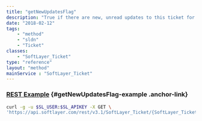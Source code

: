 ```yaml
---
title: "getNewUpdatesFlag"
description: "True if there are new, unread updates to this ticket for the current user, False otherwise."
date: "2018-02-12"
tags:
    - "method"
    - "sldn"
    - "Ticket"
classes:
    - "SoftLayer_Ticket"
type: "reference"
layout: "method"
mainService : "SoftLayer_Ticket"
---
```


### [REST Example](#getNewUpdatesFlag-example) <a href="/article/rest/"><i class="fas fa-question"></i></a> {#getNewUpdatesFlag-example .anchor-link} 
```bash
curl -g -u $SL_USER:$SL_APIKEY -X GET \
'https://api.softlayer.com/rest/v3.1/SoftLayer_Ticket/{SoftLayer_TicketID}/getNewUpdatesFlag'
```
